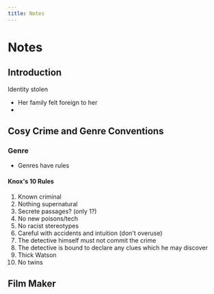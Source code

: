 ```yaml
---
title: Notes
---
```


# Notes
## Introduction
Identity stolen
- Her family felt foreign to her
- 

## Cosy Crime and Genre Conventions
### Genre
- Genres have rules

#### Knox's 10 Rules
1. Known criminal
2. Nothing supernatural
3. Secrete passages? (only 1?)
4. No new poisons/tech
5. No racist stereotypes
6. Careful with accidents and intuition (don't overuse)
7. The detective himself must not commit the crime
8. The detective is bound to declare any clues which he may discover
9. Thick Watson
10. No twins


## Film Maker


















